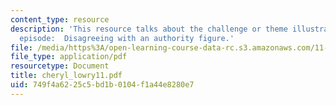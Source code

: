 ```yaml
---
content_type: resource
description: 'This resource talks about the challenge or theme illustrated by this
  episode:  Disagreeing with an authority figure.'
file: /media/https%3A/open-learning-course-data-rc.s3.amazonaws.com/11-941-disaster-vulnerability-and-resilience-spring-2005/749f4a6225c5bd1b0104f1a44e8280e7_cheryl_lowry11.pdf
file_type: application/pdf
resourcetype: Document
title: cheryl_lowry11.pdf
uid: 749f4a62-25c5-bd1b-0104-f1a44e8280e7
---
```

